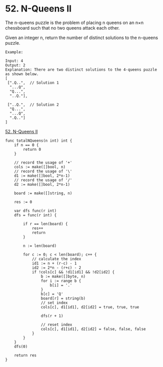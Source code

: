 # 52. N-Queens II

The n-queens puzzle is the problem of placing n queens on an n×n chessboard such that no two queens attack each other.

Given an integer n, return the number of distinct solutions to the n-queens puzzle.

```
Example:

Input: 4
Output: 2
Explanation: There are two distinct solutions to the 4-queens puzzle as shown below.
[
 [".Q..",  // Solution 1
  "...Q",
  "Q...",
  "..Q."],

 ["..Q.",  // Solution 2
  "Q...",
  "...Q",
  ".Q.."]
]
```

[52. N-Queens II](https://leetcode.com/problems/n-queens-ii/)


```golang
func totalNQueens(n int) int {
    if n == 0 {
        return 0
    }

    // record the usage of '+' 
    cols := make([]bool, n)
    // record the usage of '\' 
    d1 := make([]bool, 2*n-1)
    // record the usage of '/' 
    d2 := make([]bool, 2*n-1)

    board := make([]string, n)

    res := 0

    var dfs func(r int)
    dfs = func(r int) {

        if r == len(board) {
            res++
            return
        }

        n := len(board)

        for c := 0; c < len(board); c++ {
            // calculate the index 
            id1 := n + (r-c) - 1
            id2 := 2*n - (r+c) - 2
            if !cols[c] && !d1[id1] && !d2[id2] {
                b := make([]byte, n)
                for i := range b {
                    b[i] = '.'
                }
                b[c] = 'Q'
                board[r] = string(b)
                // set index
                cols[c], d1[id1], d2[id2] = true, true, true

                dfs(r + 1)

                // reset index
                cols[c], d1[id1], d2[id2] = false, false, false
            }
        }
    }
    dfs(0)

    return res
}
```